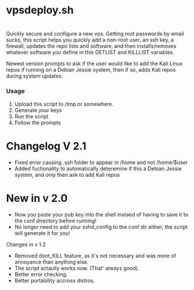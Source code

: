 # vpsdeploy.sh
#

Quickly secure and configure a new vps. Getting root passwords by email sucks, this script helps you quickly add a non-root user, an ssh key, a firewall,
updates the repo lists and software, and then installs/removes whatever software you define in this GETLIST and KILLLIST variables.

Newest version prompts to ask if the user would like to add the Kali Linux repos if running on a Debian Jessie system, then if so, adds Kali repos during system updates. 

### Usage

1) Upload this script to /tmp or somewhere. <br>
2) Generate your keys <br>
3) Run the script <br>
4) Follow the prompts <br>

# Changelog V 2.1
* Fixed error causing .ssh folder to appear in /home and not /home/$user
* Added fuctionality to automatically deteremine if this a Debian Jessie system, and only then ask to add Kali repos
# New in v 2.0
* Now you paste your pub key into the shell instaed of having to save it to the conf directory before running!
* No longer need to add your sshd_config to the conf dir either, the script will generate it for you! 


Changes in v 1.2
- Removed dont_KILL feature, as it's not necessary and was more of annoyance than anything else.
- The script actaully works now. (That' always good).
- Better error checking.
- Better portability accross distros.
